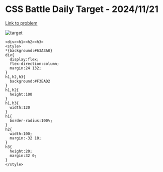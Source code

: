 # CSS Battle Daily Target - 2024/11/21

[Link to problem](https://cssbattle.dev/play/7OLsaYAEAFmhYGtQhmd6)

![target](https://firebasestorage.googleapis.com/v0/b/cssbattleapp.appspot.com/o/user%2Fe6YbeBahWNPT7VpE2rE2p85byxa2%2Ftargets%2Ftarget_6OPcyuH.png?alt=media)


```
<div><h1><h2><h3>
<style>
*{background:#63A3A0}
div{
  display:flex;
  flex-direction:column;
  margin:24 132;
}
h1,h2,h3{
  background:#F3EAD2
}
h1,h2{
  height:100
}
h1,h3{
  width:120
}
h1{
  border-radius:100%;
}
h2{
  width:100;
  margin:-32 10;
}
h3{
  height:20;
  margin:32 0;
}
</style>
```

